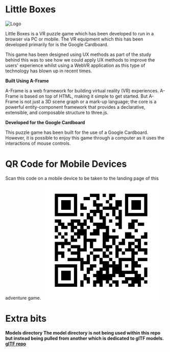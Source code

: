 # Little Boxes

![Logo](img/logo-readme)

Little Boxes is a VR puzzle game which has been developed to run in a browser via PC or mobile. The VR equipment which this has been developed primarily for is the Google Cardboard.

This game has been designed using UX methods as part of the study behind this was to see how we could apply UX methods to improve the users' experience whilst using a WebVR application as this type of technology has blown up in recent times.

<b>Built Using A-Frame</b>

A-Frame is a web framework for building virtual reality (VR) experiences. A-Frame is based on top of HTML, making it simple to get started. But A-Frame is not just a 3D scene graph or a mark-up language; the core is a powerful entity-component framework that provides a declarative, extensible, and composable structure to three.js.

<b>Developed for the Google Cardboard</b>

This puzzle game has been built for the use of a Google Cardboard. However, it is possible to enjoy this game through a computer as it uses the interactions of mouse controls.

# QR Code for Mobile Devices

Scan this code on a mobile device to be taken to the landing page of this adventure game.
![QR Code for Mobile](https://github.com/DavidChurch97/WebVR/blob/master/img/qr_code.png)

# Extra bits
<b>Models directory<b>
The model directory is not being used within this repo but instead being pulled from another which is dedicated to glTF models.
  [glTF repo](https://github.com/DavidChurch97/glTF_Files)
